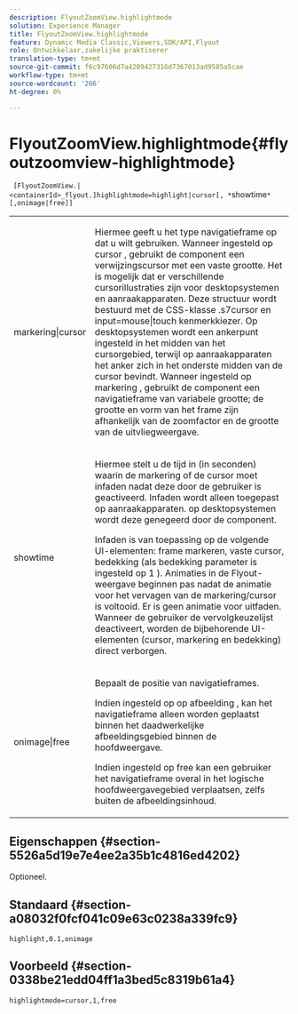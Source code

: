 ```yaml
---
description: FlyoutZoomView.highlightmode
solution: Experience Manager
title: FlyoutZoomView.highlightmode
feature: Dynamic Media Classic,Viewers,SDK/API,Flyout
role: Ontwikkelaar,zakelijke praktiserer
translation-type: tm+mt
source-git-commit: f6c97606d7a4209427316d7367013ad9585a5cae
workflow-type: tm+mt
source-wordcount: '266'
ht-degree: 0%

---
```



# FlyoutZoomView.highlightmode{#flyoutzoomview-highlightmode}

` [FlyoutZoomView.|<containerId>_flyout.]highlightmode=highlight|cursor[, *`showtime`*[,onimage|free]]`

<table id="table_C6F4C663099F40698874731590A22924"> 
 <tbody> 
  <tr> 
   <td colname="col1"> <p> <span class="codeph"> markering|cursor  </span> </p> </td> 
   <td colname="col2"> <p> Hiermee geeft u het type navigatieframe op dat u wilt gebruiken. Wanneer ingesteld op <span class="codeph"> cursor </span>, gebruikt de component een verwijzingscursor met een vaste grootte. Het is mogelijk dat er verschillende cursorillustraties zijn voor desktopsystemen en aanraakapparaten. Deze structuur wordt bestuurd met de CSS-klasse <span class="codeph"> .s7cursor </span> en <span class="codeph"> input=mouse|touch </span> kenmerkkiezer. Op desktopsystemen wordt een ankerpunt ingesteld in het midden van het cursorgebied, terwijl op aanraakapparaten het anker zich in het onderste midden van de cursor bevindt. Wanneer ingesteld op <span class="codeph"> markering </span>, gebruikt de component een navigatieframe van variabele grootte; de grootte en vorm van het frame zijn afhankelijk van de zoomfactor en de grootte van de uitvliegweergave. </p> </td> 
  </tr> 
  <tr> 
   <td colname="col1"> <p> <span class="codeph"> <span class="varname"> showtime  </span> </span> </p> </td> 
   <td colname="col2"> <p> Hiermee stelt u de tijd in (in seconden) waarin de markering of de cursor moet infaden nadat deze door de gebruiker is geactiveerd. Infaden wordt alleen toegepast op aanraakapparaten. op desktopsystemen wordt deze genegeerd door de component. </p> <p>Infaden is van toepassing op de volgende UI-elementen: frame markeren, vaste cursor, bedekking (als <span class="codeph"> bedekking </span> parameter is ingesteld op <span class="codeph"> 1 </span>). Animaties in de Flyout-weergave beginnen pas nadat de animatie voor het vervagen van de markering/cursor is voltooid. Er is geen animatie voor uitfaden. Wanneer de gebruiker de vervolgkeuzelijst deactiveert, worden de bijbehorende UI-elementen (cursor, markering en bedekking) direct verborgen. </p> </td> 
  </tr> 
  <tr> 
   <td colname="col1"> <p> <span class="codeph"> onimage|free  </span> </p> </td> 
   <td colname="col2"> <p> Bepaalt de positie van navigatieframes. </p> <p>Indien ingesteld op <span class="codeph"> op afbeelding </span>, kan het navigatieframe alleen worden geplaatst binnen het daadwerkelijke afbeeldingsgebied binnen de hoofdweergave. </p> <p>Indien ingesteld op <span class="codeph"> free </span> kan een gebruiker het navigatieframe overal in het logische hoofdweergavegebied verplaatsen, zelfs buiten de afbeeldingsinhoud. </p> </td> 
  </tr> 
 </tbody> 
</table>

## Eigenschappen {#section-5526a5d19e7e4ee2a35b1c4816ed4202}

Optioneel.

## Standaard {#section-a08032f0fcf041c09e63c0238a339fc9}

`highlight,0.1,onimage`

## Voorbeeld {#section-0338be21edd04ff1a3bed5c8319b61a4}

`highlightmode=cursor,1,free`
